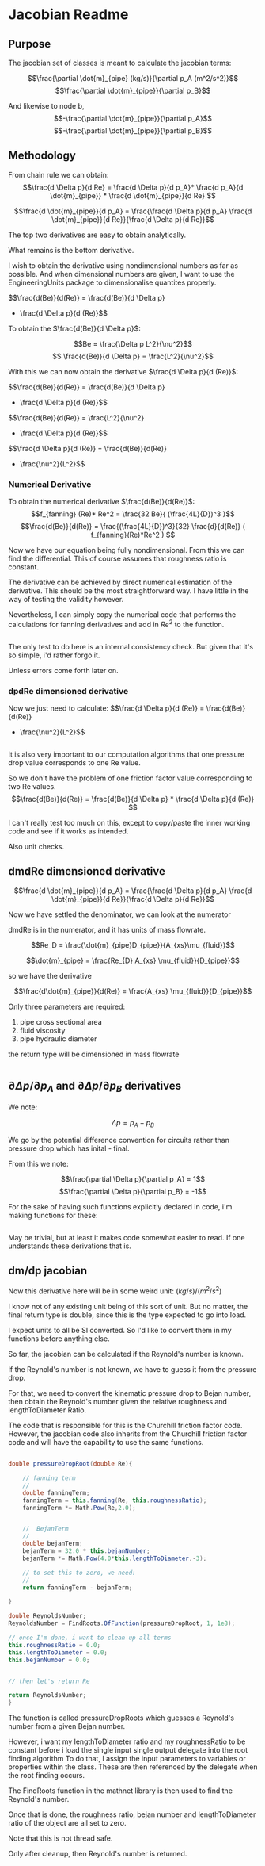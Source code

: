 # Jacobian Readme


## Purpose

The jacobian set of classes is meant to calculate the jacobian
terms:

$$\frac{\partial \dot{m}_{pipe} (kg/s)}{\partial p_A (m^2/s^2)}$$
$$\frac{\partial \dot{m}_{pipe}}{\partial p_B}$$

And likewise to node b,
$$-\frac{\partial \dot{m}_{pipe}}{\partial p_A}$$
$$-\frac{\partial \dot{m}_{pipe}}{\partial p_B}$$

## Methodology
From chain rule we can obtain:
$$\frac{d \Delta p}{d Re} =  \frac{d \Delta p}{d p_A}* 
\frac{d p_A}{d \dot{m}_{pipe}} * \frac{d \dot{m}_{pipe}}{d Re} $$

$$\frac{d \dot{m}_{pipe}}{d p_A} = 
\frac{\frac{d \Delta p}{d p_A} 
\frac{d \dot{m}_{pipe}}{d Re}}{\frac{d \Delta p}{d Re}}$$

The top two derivatives are easy to obtain analytically.

What remains is the bottom derivative.

I wish to obtain the derivative using nondimensional numbers
as far as possible. And when dimensional numbers are given,
I want to use the EngineeringUnits package to dimensionalise
quantites properly.

$$\frac{d(Be)}{d(Re)}  = \frac{d(Be)}{d \Delta p} 
* \frac{d \Delta p}{d (Re)}$$

To obtain the $\frac{d(Be)}{d \Delta p}$:

$$Be = \frac{\Delta p L^2}{\nu^2}$$
$$ \frac{d(Be)}{d \Delta p} = \frac{L^2}{\nu^2}$$


With this we can now obtain the derivative 
$\frac{d \Delta p}{d (Re)}$:

$$\frac{d(Be)}{d(Re)}  = \frac{d(Be)}{d \Delta p} 
* \frac{d \Delta p}{d (Re)}$$


$$\frac{d(Be)}{d(Re)}  = \frac{L^2}{\nu^2}
* \frac{d \Delta p}{d (Re)}$$

$$\frac{d \Delta p}{d (Re)} = \frac{d(Be)}{d(Re)} 
* \frac{\nu^2}{L^2}$$

### Numerical Derivative

To obtain the numerical derivative $\frac{d(Be)}{d(Re)}$:
$$f_{fanning} (Re)* Re^2 = \frac{32 Be}{ (\frac{4L}{D})^3 }$$
$$\frac{d(Be)}{d(Re)} = \frac{(\frac{4L}{D})^3}{32}
\frac{d}{d(Re)} ( f_{fanning}(Re)*Re^2 ) $$

Now we have our equation being fully nondimensional.
From this we can find the differential.
This of course assumes that  roughness ratio is constant.

The derivative can be achieved by direct numerical estimation of
the derivative. This should be the most straightforward way.
I have little in the way of testing the validity however.

Nevertheless, I can simply copy the numerical code that performs 
the calculations for fanning derivatives and add in  $Re^2$ to the 
function.

```csharp
```

The only test to do here is an internal consistency check.
But given that it's so simple, i'd rather forgo it.

Unless errors come forth later on.

### dpdRe dimensioned derivative
Now we just need to calculate:
$$\frac{d \Delta p}{d (Re)} = \frac{d(Be)}{d(Re)} 
* \frac{\nu^2}{L^2}$$

```csharp
```


It is also very important to our computation algorithms
that one pressure drop value corresponds to one Re value.

So we don't have the problem of one friction factor value
corresponding to two Re values.
$$\frac{d(Be)}{d(Re)}  = \frac{d(Be)}{d \Delta p} * \frac{d \Delta p}{d (Re)}
$$

I can't really test too much on this, except to copy/paste
the inner working code and see if it works as intended.

Also unit checks.

##  dmdRe dimensioned derivative
$$\frac{d \dot{m}_{pipe}}{d p_A} = 
\frac{\frac{d \Delta p}{d p_A} 
\frac{d \dot{m}_{pipe}}{d Re}}{\frac{d \Delta p}{d Re}}$$


Now we have settled the denominator, we can look at the numerator

dmdRe is in the numerator, and it has units of mass flowrate.


$$Re_D = \frac{\dot{m}_{pipe}D_{pipe}}{A_{xs}\mu_{fluid}}$$

$$\dot{m}_{pipe} = \frac{Re_{D} A_{xs} \mu_{fluid}}{D_{pipe}}$$

so we have the derivative 

$$\frac{d\dot{m}_{pipe}}{d(Re)} = \frac{A_{xs} 
\mu_{fluid}}{D_{pipe}}$$

Only three parameters are required: 


1. pipe cross sectional area
2. fluid viscosity
3. pipe hydraulic diameter

the return type will be dimensioned in mass flowrate


```csharp
```

##  $\partial \Delta p / \partial p_A$ and  $\partial \Delta p / \partial p_B$ derivatives

We note:

$$\Delta p = p_A - p_B$$

We go by the potential difference convention for circuits rather
than pressure drop which has inital - final.

From this we note:

$$\frac{\partial \Delta p}{\partial p_A} = 1$$
$$\frac{\partial \Delta p}{\partial p_B} = -1$$

For the sake of having such functions explicitly declared
in code, i'm making functions for these:

```csharp
```

May be trivial, but at least it makes code somewhat easier to read.
If one understands these derivations that is.

## dm/dp jacobian

Now this derivative here will be in some 
weird unit: $(kg/s)/(m^2/s^2)$

I know not of any existing unit being of this sort of unit.
But no matter, the final return type is double, since
this is the type expected to go into load.

I expect units to all be SI converted. So I'd like to convert them
in my functions before anything else.

So far, the jacobian can be calculated if the Reynold's number is 
known.

If the Reynold's number is not known, we have to guess it from 
the pressure drop.

For that, we need to convert the kinematic pressure drop to Bejan 
number, then obtain the Reynold's number given the relative
roughness and lengthToDiameter Ratio.

The code that is responsible for this is the Churchill friction
factor code. However, the jacobian code also inherits from the
Churchill friction factor code and will have the capability
to use the same functions.

```csharp

double pressureDropRoot(double Re){

	// fanning term
	//
	double fanningTerm;
	fanningTerm = this.fanning(Re, this.roughnessRatio);
	fanningTerm *= Math.Pow(Re,2.0);


	//  BejanTerm
	//
	double bejanTerm;
	bejanTerm = 32.0 * this.bejanNumber;
	bejanTerm *= Math.Pow(4.0*this.lengthToDiameter,-3);

	// to set this to zero, we need:
	//
	return fanningTerm - bejanTerm;

}

double ReynoldsNumber;
ReynoldsNumber = FindRoots.OfFunction(pressureDropRoot, 1, 1e8);

// once I'm done, i want to clean up all terms
this.roughnessRatio = 0.0;
this.lengthToDiameter = 0.0;
this.bejanNumber = 0.0;


// then let's return Re

return ReynoldsNumber;
}
```
The function is called pressureDropRoots which guesses 
a Reynold's number from a given Bejan number.

However, i want my lengthToDiameter ratio and my 
roughnessRatio to be constant before i load the single
input single output delegate into the root finding algorithm
To do that, I assign the input parameters to variables
or properties within the class. These are then referenced 
by the delegate when the root finding occurs.

The FindRoots function in the mathnet library is then used
to find the Reynold's number.

Once that is done, the roughness ratio, bejan number and
lengthToDiameter ratio of the object are all set to zero.

Note that this is not thread safe.

Only after cleanup, then Reynold's number is returned.










